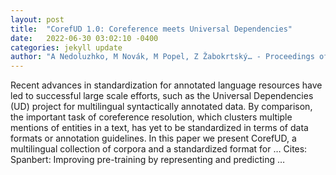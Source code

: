 ```yaml
---
layout: post
title:  "CorefUD 1.0: Coreference meets Universal Dependencies"
date:   2022-06-30 03:02:10 -0400
categories: jekyll update
author: "A Nedoluzhko, M Novák, M Popel, Z Žabokrtský… - Proceedings of LREC, 2022"
---
```

Recent advances in standardization for annotated language resources have led to successful large scale efforts, such as the Universal Dependencies (UD) project for multilingual syntactically annotated data. By comparison, the important task of coreference resolution, which clusters multiple mentions of entities in a text, has yet to be standardized in terms of data formats or annotation guidelines. In this paper we present CorefUD, a multilingual collection of corpora and a standardized format for …
Cites: ‪Spanbert: Improving pre-training by representing and predicting …‬  